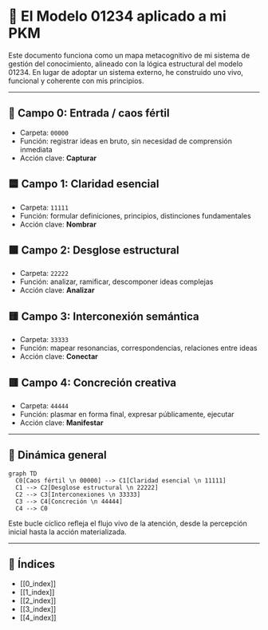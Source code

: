 # 🧠 El Modelo 01234 aplicado a mi PKM

Este documento funciona como un mapa metacognitivo de mi sistema de gestión del conocimiento, alineado con la lógica estructural del modelo 01234. En lugar de adoptar un sistema externo, he construido uno vivo, funcional y coherente con mis principios.

---

## 🔲 Campo 0: Entrada / caos fértil
- Carpeta: `00000`
- Función: registrar ideas en bruto, sin necesidad de comprensión inmediata
- Acción clave: **Capturar**

## 🟦 Campo 1: Claridad esencial
- Carpeta: `11111`
- Función: formular definiciones, principios, distinciones fundamentales
- Acción clave: **Nombrar**

## 🟩 Campo 2: Desglose estructural
- Carpeta: `22222`
- Función: analizar, ramificar, descomponer ideas complejas
- Acción clave: **Analizar**

## 🟨 Campo 3: Interconexión semántica
- Carpeta: `33333`
- Función: mapear resonancias, correspondencias, relaciones entre ideas
- Acción clave: **Conectar**

## 🟥 Campo 4: Concreción creativa
- Carpeta: `44444`
- Función: plasmar en forma final, expresar públicamente, ejecutar
- Acción clave: **Manifestar**

---

## 🧭 Dinámica general
```mermaid
graph TD
  C0[Caos fértil \n 00000] --> C1[Claridad esencial \n 11111]
  C1 --> C2[Desglose estructural \n 22222]
  C2 --> C3[Interconexiones \n 33333]
  C3 --> C4[Concreción \n 44444]
  C4 --> C0
```

Este bucle cíclico refleja el flujo vivo de la atención, desde la percepción inicial hasta la acción materializada.

---

## 🔗 Índices
- [[0_index]]
- [[1_index]]
- [[2_index]]
- [[3_index]]
- [[4_index]]